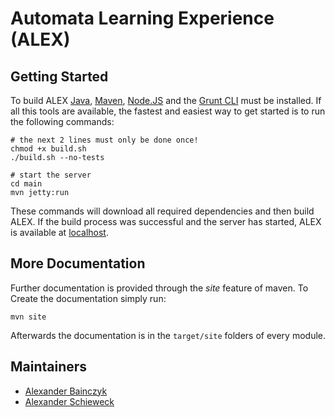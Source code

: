 Automata Learning Experience (ALEX)
===================================

Getting Started
---------------
To build ALEX [Java][], [Maven][], [Node.JS][nodejs] and the [Grunt CLI][grunt] must be installed.
If all this tools are available, the fastest and easiest way to get started is to run the following commands:

    # the next 2 lines must only be done once!
    chmod +x build.sh
    ./build.sh --no-tests

    # start the server
    cd main
    mvn jetty:run

These commands will download all required dependencies and then build ALEX.
If the build process was successful and the server has started, ALEX is available
at [localhost](http://localhost:8080/).


More Documentation
------------------
Further documentation is provided through the *site* feature of maven.
To Create the documentation simply run:

    mvn site

Afterwards the documentation is in the `target/site` folders of every module.


Maintainers
-----------

* [Alexander Bainczyk](mailto:alexander.bainczyk@tu-dortmund.de)
* [Alexander Schieweck](mailto:alexander.schieweck@tu-dortmund.de)


[java]:   https://java.com
[maven]:  https://maven.apache.org
[nodejs]: https://nodejs.org
[grunt]:  http://gruntjs.com
